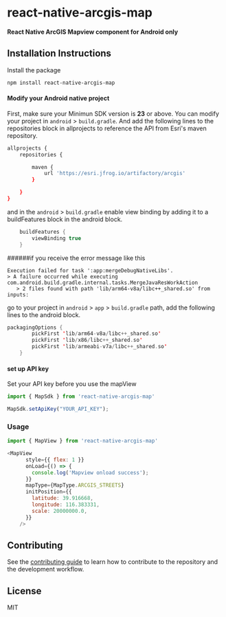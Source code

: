 # react-native-arcgis-map

**React Native ArcGIS Mapview component for Android only**


## Installation Instructions
Install the package

```sh
npm install react-native-arcgis-map
```

#### Modify your Android native project 

First, make sure your Minimun SDK version is **23** or above. You can modify your project in  `android` > `build.gradle`. And add the following lines to the  repositories block in allprojects to reference the API from Esri's maven repository.

```sh
allprojects {
    repositories {

        maven {
            url 'https://esri.jfrog.io/artifactory/arcgis'
        }

    }
}
```

and in the `android` > `build.gradle`
enable view binding by adding it to a buildFeatures block in the android block.

```kotlin
    buildFeatures {
        viewBinding true
    }
```

######if you receive the error message like this

```
Execution failed for task ':app:mergeDebugNativeLibs'.
> A failure occurred while executing com.android.build.gradle.internal.tasks.MergeJavaResWorkAction
   > 2 files found with path 'lib/arm64-v8a/libc++_shared.so' from inputs:
```

go to your project in `android` > `app` > `build.gradle` path, add the following lines to the android block.

```kotlin
packagingOptions {
        pickFirst 'lib/arm64-v8a/libc++_shared.so'
        pickFirst 'lib/x86/libc++_shared.so'
        pickFirst 'lib/armeabi-v7a/libc++_shared.so'
    }
```

#### set up API key
Set your API key before you use the mapView

```js
import { MapSdk } from 'react-native-arcgis-map'

MapSdk.setApiKey("YOUR_API_KEY");

```

### Usage

```js
import { MapView } from 'react-native-arcgis-map'

<MapView
      style={{ flex: 1 }}
      onLoad={() => {
        console.log('Mapview onload success');
      }}
      mapType={MapType.ARCGIS_STREETS}
      initPosition={{
        latitude: 39.916668,
        longitude: 116.383331,
        scale: 20000000.0,
      }}
    />

```

## Contributing

See the [contributing guide](CONTRIBUTING.md) to learn how to contribute to the repository and the development workflow.

## License

MIT
